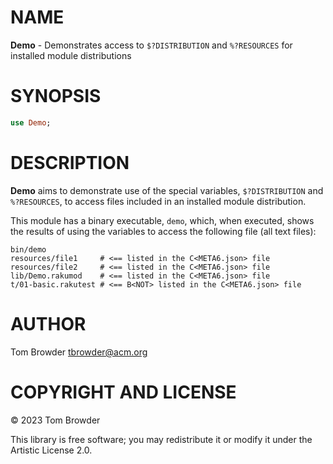 NAME
====

**Demo** - Demonstrates access to `$?DISTRIBUTION` and `%?RESOURCES` for installed module distributions

SYNOPSIS
========

```raku
use Demo;
```

DESCRIPTION
===========

**Demo** aims to demonstrate use of the special variables, `$?DISTRIBUTION` and `%?RESOURCES`, to access files included in an installed module distribution.

This module has a binary executable, `demo`, which, when executed, shows the results of using the variables to access the following file (all text files):

    bin/demo
    resources/file1     # <== listed in the C<META6.json> file
    resources/file2     # <== listed in the C<META6.json> file
    lib/Demo.rakumod    # <== listed in the C<META6.json> file
    t/01-basic.rakutest # <== B<NOT> listed in the C<META6.json> file

AUTHOR
======

Tom Browder <tbrowder@acm.org>

COPYRIGHT AND LICENSE
=====================

© 2023 Tom Browder

This library is free software; you may redistribute it or modify it under the Artistic License 2.0.


